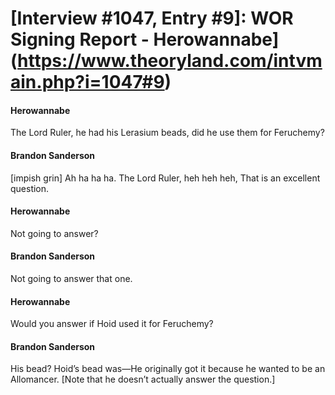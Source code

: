 # [Interview #1047, Entry #9]: WOR Signing Report - Herowannabe](https://www.theoryland.com/intvmain.php?i=1047#9)

#### Herowannabe

The Lord Ruler, he had his Lerasium beads, did he use them for Feruchemy?

#### Brandon Sanderson

[impish grin] Ah ha ha ha. The Lord Ruler, heh heh heh, That is an excellent question.

#### Herowannabe

Not going to answer?

#### Brandon Sanderson

Not going to answer that one.

#### Herowannabe

Would you answer if Hoid used it for Feruchemy?

#### Brandon Sanderson

His bead? Hoid’s bead was—He originally got it because he wanted to be an Allomancer. [Note that he doesn’t actually answer the question.]

